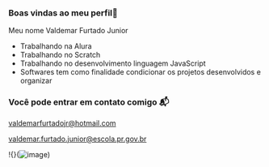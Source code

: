 ### Boas vindas ao meu perfil💙

Meu nome Valdemar Furtado Junior

- Trabalhando na Alura 
- Trabalhando no Scratch
- Trabalhando no desenvolvimento linguagem JavaScript
- Softwares tem como finalidade condicionar os projetos desenvolvidos e organizar

### Você pode entrar em contato comigo 📬

valdemarfurtadojr@hotmail.com

valdemar.furtado.junior@escola.pr.gov.br

!{}(![image](https://github.com/ValdemarFurtado/Valdemar-Furtado/assets/167814708/3aa61ed8-8164-468c-a9e3-90ea68b01908))



